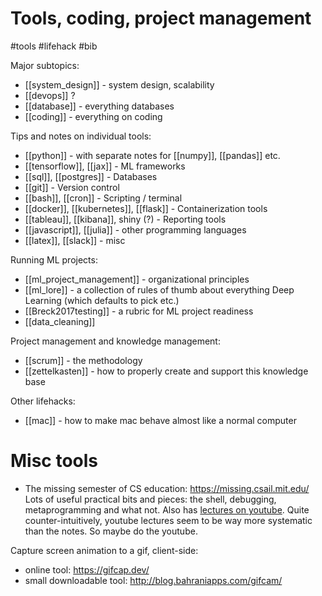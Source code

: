 # Tools, coding, project management

#tools #lifehack #bib

Major subtopics:
* [[system_design]] - system design, scalability
* [[devops]] ?
* [[database]] - everything databases
* [[coding]] - everything on coding

Tips and notes on individual tools:
* [[python]] - with separate notes for [[numpy]], [[pandas]] etc.
* [[tensorflow]], [[jax]] - ML frameworks
* [[sql]], [[postgres]] - Databases
* [[git]] - Version control
* [[bash]], [[cron]] - Scripting / terminal
* [[docker]], [[kubernetes]], [[flask]] - Containerization tools
* [[tableau]], [[kibana]], shiny (?) - Reporting tools
* [[javascript]], [[julia]] - other programming languages
* [[latex]], [[slack]] - misc

Running ML projects:
* [[ml_project_management]] - organizational principles
* [[ml_lore]] - a collection of rules of thumb about everything Deep Learning (which defaults to pick etc.)
* [[Breck2017testing]] - a rubric for ML project readiness
* [[data_cleaning]]

Project management and knowledge management:
* [[scrum]] - the methodology
* [[zettelkasten]] - how to properly create and support this knowledge base

Other lifehacks:
* [[mac]] - how to make mac behave almost like a normal computer

# Misc tools

* The missing semester of CS education: https://missing.csail.mit.edu/
Lots of useful practical bits and pieces: the shell, debugging, metaprogramming and what not. Also has [lectures on youtube](https://www.youtube.com/playlist?list=PLyzOVJj3bHQuloKGG59rS43e29ro7I57J). Quite counter-intuitively, youtube lectures seem to be way more systematic than the notes. So maybe do the youtube.

Capture screen animation to a gif, client-side:
* online tool: https://gifcap.dev/	
* small downloadable tool: http://blog.bahraniapps.com/gifcam/